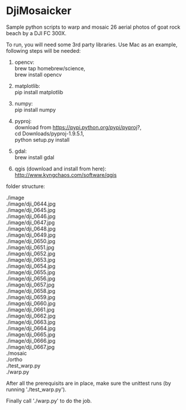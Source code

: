 # DjiMosaicker  
Sample python scripts to warp and mosaic 26 aerial photos of goat rock beach by a DJI FC 300X.  
  
To run, you will need some 3rd party libraries. Use Mac as an example, following steps will be needed:  
  
  1. opencv:  
      brew tap homebrew/science,   
      brew install opencv 
  
  2. matplotlib:  
      pip install matplotlib  
    
  3. numpy:  
      pip install numpy  
    
  4. pyproj:  
      download from https://pypi.python.org/pypi/pyproj?,   
      cd Downloads/pyproj-1.9.5.1,   
      python setup.py install  
    
  5. gdal:  
      brew install gdal  
    
  6. qgis (download and install from here):  
      http://www.kyngchaos.com/software/qgis  
  
folder structure:
  
  ./image  
  ./image/dji_0644.jpg  
  ./image/dji_0645.jpg   
  ./image/dji_0646.jpg  
  ./image/dji_0647.jpg  
  ./image/dji_0648.jpg  
  ./image/dji_0649.jpg  
  ./image/dji_0650.jpg  
  ./image/dji_0651.jpg  
  ./image/dji_0652.jpg  
  ./image/dji_0653.jpg  
  ./image/dji_0654.jpg  
  ./image/dji_0655.jpg  
  ./image/dji_0656.jpg  
  ./image/dji_0657.jpg  
  ./image/dji_0658.jpg  
  ./image/dji_0659.jpg  
  ./image/dji_0660.jpg  
  ./image/dji_0661.jpg  
  ./image/dji_0662.jpg  
  ./image/dji_0663.jpg  
  ./image/dji_0664.jpg  
  ./image/dji_0665.jpg  
  ./image/dji_0666.jpg  
  ./image/dji_0667.jpg  
  ./mosaic  
  ./ortho  
  ./test_warp.py  
  ./warp.py  

After all the prerequisits are in place, make sure the unittest runs (by running './test_warp.py'). 
  
Finally call './warp.py' to do the job.  

  
